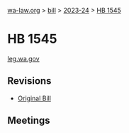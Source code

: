 [wa-law.org](/) > [bill](/bill/) > [2023-24](/bill/2023-24/) > [HB 1545](/bill/2023-24/hb/1545/)

# HB 1545
[leg.wa.gov](https://app.leg.wa.gov/billsummary?BillNumber=1545&Year=2023&Initiative=false)

## Revisions
* [Original Bill](1/)

## Meetings